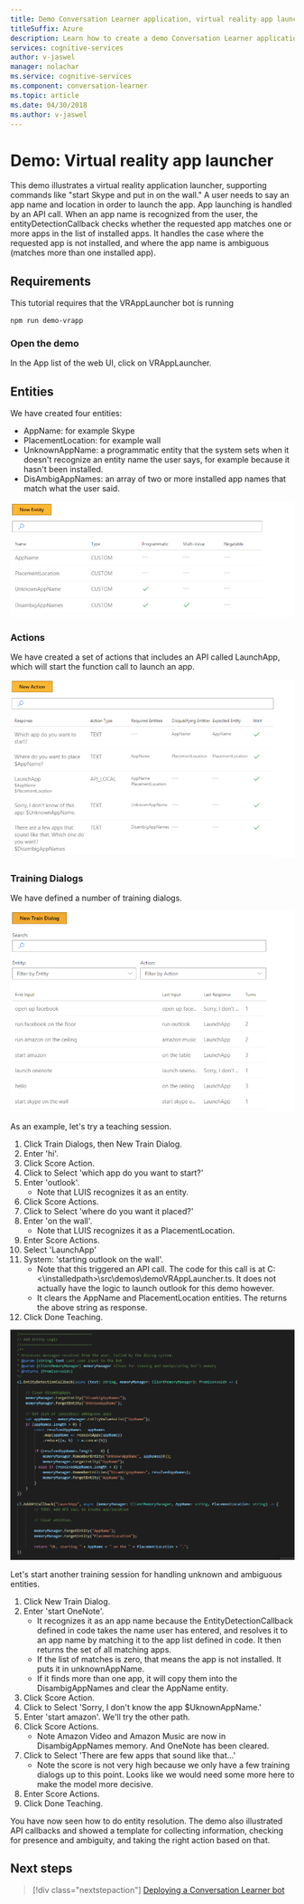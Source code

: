 ```yaml
---
title: Demo Conversation Learner application, virtual reality app launcher - Microsoft Cognitive Services | Microsoft Docs
titleSuffix: Azure
description: Learn how to create a demo Conversation Learner application.
services: cognitive-services
author: v-jaswel
manager: nolachar
ms.service: cognitive-services
ms.component: conversation-learner
ms.topic: article
ms.date: 04/30/2018
ms.author: v-jaswel
---
```


# Demo: Virtual reality app launcher

This demo illustrates a virtual reality application launcher, supporting commands like "start Skype and put in on the wall." A user needs to say an app name and location in order to launch the app. App launching is handled by an API call. When an app name is recognized from the user, the entityDetectionCallback checks whether the requested app matches one or more apps in the list of installed apps. It handles the case where the requested app is not installed, and where the app name is ambiguous (matches more than one installed app).

## Requirements

This tutorial requires that the VRAppLauncher bot is running

	npm run demo-vrapp

### Open the demo

In the App list of the web UI, click on VRAppLauncher. 

## Entities

We have created four entities:

- AppName: for example Skype
- PlacementLocation: for example wall
- UnknownAppName: a programmatic entity that the system sets when it doesn't recognize an entity name the user says, for example because it hasn't been installed.
- DisAmbigAppNames: an array of two or more installed app names that match what the user said. 

![](../media/tutorial_vrapplauncher_entities.PNG)

### Actions

We have created a set of actions that includes an API called LaunchApp, which will start the function call to launch an app.

![](../media/tutorial_vrapplauncher_actions.PNG)

### Training Dialogs
We have defined a number of training dialogs.

![](../media/tutorial_vrapplauncher_dialogs.PNG)

As an example, let's try a teaching session.

1. Click Train Dialogs, then New Train Dialog.
1. Enter 'hi'.
2. Click Score Action.
3. Click to Select 'which app do you want to start?'
4. Enter 'outlook'.
	- Note that LUIS recognizes it as an entity.
5. Click Score Actions.
3. Click to Select 'where do you want it placed?'
4. Enter 'on the wall'.
	- Note that LUIS recognizes it as a PlacementLocation.
2. Enter Score Actions.
6. Select 'LaunchApp'
7. System: 'starting outlook on the wall'.
	- Note that this triggered an API call. The code for this call is at C:\<\installedpath>\src\demos\demoVRAppLauncher.ts. It does not actually have the logic to launch outlook for this demo however.
	- It clears the AppName and PlacementLocation entities. The returns the above string as response.
4. Click Done Teaching.

![](../media/tutorial_vrapplauncher_callbackcode.PNG)

Let's start another training session for handling unknown and ambiguous entities.

1. Click New Train Dialog.
1. Enter 'start OneNote'. 
	- It recognizes it as an app name because the EntityDetectionCallback defined in code takes the name user has entered, and resolves it to an app name by matching it to the app list defined in code. It then returns the set of all matching apps. 
	- If the list of matches is zero, that means the app is not installed. It puts it in unknownAppName.
	- If it finds more than one app, it will copy them into the DisambigAppNames and clear the AppName entity.
2. Click Score Action.
3. Click to Select 'Sorry, I don't know the app $UknownAppName.'
4. Enter 'start amazon'. We'll try the other path.
5. Click Score Actions.
	- Note Amazon Video and Amazon Music are now in DisambigAppNames memory. And OneNote has been cleared.
3. Click to Select 'There are few apps that sound like that...'
	- Note the score is not very high because we only have a few training dialogs up to this point. Looks like we would need some more here to make the model more decisive.
2. Enter Score Actions.
4. Click Done Teaching.

You have now seen how to do entity resolution. The demo also illustrated API callbacks and showed a template for collecting information, checking for presence and ambiguity, and taking the right action based on that.

## Next steps

> [!div class="nextstepaction"]
> [Deploying a Conversation Learner bot](../deploy-to-bf.md)
